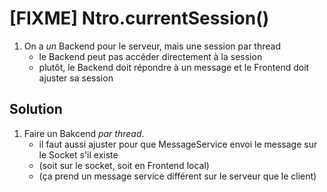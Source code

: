 # [FIXME] Ntro.currentSession()

1. On a _un_ Backend pour le serveur, mais une session par thread
    * le Backend peut pas accéder directement à la session
    * plutôt, le Backend doit répondre à un message et le Frontend doit ajuster sa session

## Solution

1. Faire un Bakcend _par thread_. 
    * il faut aussi ajuster pour que MessageService envoi le message sur le Socket s'il existe
    * (soit sur le socket, soit en Frontend local)
    * (ça prend un message service différent sur le serveur que le client)

